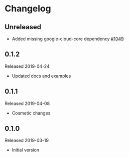 # Changelog

## Unreleased

- Added missing google-cloud-core dependency
  [#1049](https://github.com/census-instrumentation/opencensus-python/pull/1049)

## 0.1.2
Released 2019-04-24

- Updated docs and examples

## 0.1.1
Released 2019-04-08

- Cosmetic changes

## 0.1.0
Released 2019-03-19

- Initial version
